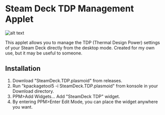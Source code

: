 # Steam Deck TDP Management Applet

![alt text](https://i.imgur.com/pxDZ3mH.png)

This applet allows you to manage the TDP (Thermal Design Power) settings of your Steam Deck directly from the desktop mode. Created for my own use, but it may be useful to someone.

## Installation

1. Download "SteamDeck.TDP.plasmoid" from releases.
2. Run "kpackagetool5 -i SteamDeck.TDP.plasmoid" from konsole in your Download directory.
3. PPM>Add Widgets... Add "SteamDeck TDP" widget.
4. By entering PPM>Enter Edit Mode, you can place the widget anywhere you want.




